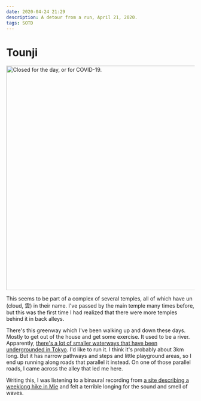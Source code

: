 ```yaml
---
date: 2020-04-24 21:29
description: A detour from a run, April 21, 2020.
tags: SOTD
---
```

# Tounji

[<img src="./../../sotd/tounji.jpeg"
alt="Closed for the day, or for COVID-19."
style="width:600px;" />](./../../sotd/tounji.jpeg)

This seems to be part of a complex of several temples, all of which have un (cloud, 雲) in their name. I've passed by the main temple many times before, but this was the first time I had realized that there were more temples behind it in back alleys.

There's this greenway which I've been walking up and down these days. Mostly to get out of the house and get some exercise. It used to be a river. Apparently, [there's a lot of smaller waterways that have been undergrounded in Tokyo](https://thetokyofiles.com/2016/01/17/walking-on-water-the-underground-rivers-of-tokyo/). I'd like to run it. I think it's probably about 3km long. But it has narrow pathways and steps and little playground areas, so I end up running along roads that parallel it instead. On one of those parallel roads, I came across the alley that led me here.

Writing this, I was listening to a binaural recording from [a site describing a weeklong hike in Mie](https://walkkumano.com/iseji/) and felt a terrible longing for the sound and smell of waves. 
